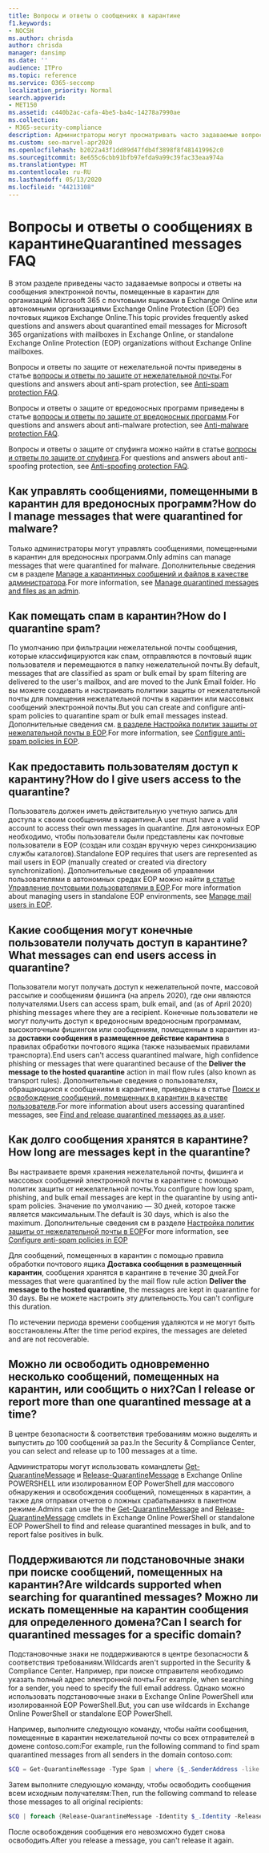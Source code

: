 ```yaml
---
title: Вопросы и ответы о сообщениях в карантине
f1.keywords:
- NOCSH
ms.author: chrisda
author: chrisda
manager: dansimp
ms.date: ''
audience: ITPro
ms.topic: reference
ms.service: O365-seccomp
localization_priority: Normal
search.appverid:
- MET150
ms.assetid: c440b2ac-cafa-4be5-ba4c-14278a7990ae
ms.collection:
- M365-security-compliance
description: Администраторы могут просматривать часто задаваемые вопросы и ответы о сообщениях, помещенных в карантин, в Exchange Online Protection (EOP).
ms.custom: seo-marvel-apr2020
ms.openlocfilehash: b2022a43f1dd89d47fdb4f3898f8f481419962c0
ms.sourcegitcommit: 8e655c6cbb91bfb97efda9a99c39fac33eaa974a
ms.translationtype: MT
ms.contentlocale: ru-RU
ms.lasthandoff: 05/13/2020
ms.locfileid: "44213108"
---
```

# <a name="quarantined-messages-faq"></a><span data-ttu-id="351f5-103">Вопросы и ответы о сообщениях в карантине</span><span class="sxs-lookup"><span data-stu-id="351f5-103">Quarantined messages FAQ</span></span>

<span data-ttu-id="351f5-104">В этом разделе приведены часто задаваемые вопросы и ответы на сообщения электронной почты, помещенные в карантин для организаций Microsoft 365 с почтовыми ящиками в Exchange Online или автономными организациями Exchange Online Protection (EOP) без почтовых ящиков Exchange Online.</span><span class="sxs-lookup"><span data-stu-id="351f5-104">This topic provides frequently asked questions and answers about quarantined email messages for Microsoft 365 organizations with mailboxes in Exchange Online, or standalone Exchange Online Protection (EOP) organizations without Exchange Online mailboxes.</span></span>

<span data-ttu-id="351f5-105">Вопросы и ответы по защите от нежелательной почты приведены в статье [вопросы и ответы по защите от нежелательной почты](anti-spam-protection-faq.md).</span><span class="sxs-lookup"><span data-stu-id="351f5-105">For questions and answers about anti-spam protection, see [Anti-spam protection FAQ](anti-spam-protection-faq.md).</span></span>

<span data-ttu-id="351f5-106">Вопросы и ответы о защите от вредоносных программ приведены в статье [вопросы и ответы по защите от вредоносных программ](anti-malware-protection-faq-eop.md).</span><span class="sxs-lookup"><span data-stu-id="351f5-106">For questions and answers about anti-malware protection, see [Anti-malware protection FAQ](anti-malware-protection-faq-eop.md).</span></span>

<span data-ttu-id="351f5-107">Вопросы и ответы о защите от спуфинга можно найти в статье [вопросы и ответы по защите от спуфинга](anti-spoofing-protection-faq.md).</span><span class="sxs-lookup"><span data-stu-id="351f5-107">For questions and answers about anti-spoofing protection, see [Anti-spoofing protection FAQ](anti-spoofing-protection-faq.md).</span></span>

## <a name="how-do-i-manage-messages-that-were-quarantined-for-malware"></a><span data-ttu-id="351f5-108">Как управлять сообщениями, помещенными в карантин для вредоносных программ?</span><span class="sxs-lookup"><span data-stu-id="351f5-108">How do I manage messages that were quarantined for malware?</span></span>

<span data-ttu-id="351f5-109">Только администраторы могут управлять сообщениями, помещенными в карантин для вредоносных программ.</span><span class="sxs-lookup"><span data-stu-id="351f5-109">Only admins can manage messages that were quarantined for malware.</span></span> <span data-ttu-id="351f5-110">Дополнительные сведения см в разделе [Manage a карантинных сообщений и файлов в качестве администратора](manage-quarantined-messages-and-files.md).</span><span class="sxs-lookup"><span data-stu-id="351f5-110">For more information, see [Manage quarantined messages and files as an admin](manage-quarantined-messages-and-files.md).</span></span>

## <a name="how-do-i-quarantine-spam"></a><span data-ttu-id="351f5-111">Как помещать спам в карантин?</span><span class="sxs-lookup"><span data-stu-id="351f5-111">How do I quarantine spam?</span></span>

<span data-ttu-id="351f5-112">По умолчанию при фильтрации нежелательной почты сообщения, которые классифицируются как спам, отправляются в почтовый ящик пользователя и перемещаются в папку нежелательной почты.</span><span class="sxs-lookup"><span data-stu-id="351f5-112">By default, messages that are classified as spam or bulk email by spam filtering are delivered to the user's mailbox, and are moved to the Junk Email folder.</span></span> <span data-ttu-id="351f5-113">Но вы можете создавать и настраивать политики защиты от нежелательной почты для помещения нежелательной почты в карантин или массовых сообщений электронной почты.</span><span class="sxs-lookup"><span data-stu-id="351f5-113">But you can create and configure anti-spam policies to quarantine spam or bulk email messages instead.</span></span> <span data-ttu-id="351f5-114">Дополнительные сведения см. [в разделе Настройка политик защиты от нежелательной почты в EOP](configure-your-spam-filter-policies.md).</span><span class="sxs-lookup"><span data-stu-id="351f5-114">For more information, see [Configure anti-spam policies in EOP](configure-your-spam-filter-policies.md).</span></span>

## <a name="how-do-i-give-users-access-to-the-quarantine"></a><span data-ttu-id="351f5-115">Как предоставить пользователям доступ к карантину?</span><span class="sxs-lookup"><span data-stu-id="351f5-115">How do I give users access to the quarantine?</span></span>

<span data-ttu-id="351f5-116">Пользователь должен иметь действительную учетную запись для доступа к своим сообщениям в карантине.</span><span class="sxs-lookup"><span data-stu-id="351f5-116">A user must have a valid account to access their own messages in quarantine.</span></span> <span data-ttu-id="351f5-117">Для автономных EOP необходимо, чтобы пользователи были представлены как почтовые пользователи в EOP (создан или создан вручную через синхронизацию службы каталогов).</span><span class="sxs-lookup"><span data-stu-id="351f5-117">Standalone EOP requires that users are represented as mail users in EOP (manually created or created via directory synchronization).</span></span> <span data-ttu-id="351f5-118">Дополнительные сведения об управлении пользователями в автономных средах EOP можно найти [в статье Управление почтовыми пользователями в EOP](manage-mail-users-in-eop.md).</span><span class="sxs-lookup"><span data-stu-id="351f5-118">For more information about managing users in standalone EOP environments, see [Manage mail users in EOP](manage-mail-users-in-eop.md).</span></span>

## <a name="what-messages-can-end-users-access-in-quarantine"></a><span data-ttu-id="351f5-119">Какие сообщения могут конечные пользователи получать доступ в карантине?</span><span class="sxs-lookup"><span data-stu-id="351f5-119">What messages can end users access in quarantine?</span></span>

<span data-ttu-id="351f5-120">Пользователи могут получать доступ к нежелательной почте, массовой рассылке и сообщениям фишинга (на апрель 2020), где они являются получателями.</span><span class="sxs-lookup"><span data-stu-id="351f5-120">Users can access spam, bulk email, and (as of April 2020) phishing messages where they are a recipient.</span></span> <span data-ttu-id="351f5-121">Конечные пользователи не могут получить доступ к вредоносным вредоносным программам, высокоточным фишингом или сообщениям, помещенным в карантин из-за **доставки сообщения в размещенное действие карантина** в правилах обработки почтового ящика (также называемых правилами транспорта).</span><span class="sxs-lookup"><span data-stu-id="351f5-121">End users can't access quarantined malware, high confidence phishing or messages that were quarantined because of the **Deliver the message to the hosted quarantine** action in mail flow rules (also known as transport rules).</span></span> <span data-ttu-id="351f5-122">Дополнительные сведения о пользователях, обращающихся к сообщениям в карантине, приведены в статье [Поиск и освобождение сообщений, помещенных в карантин в качестве пользователя](find-and-release-quarantined-messages-as-a-user.md).</span><span class="sxs-lookup"><span data-stu-id="351f5-122">For more information about users accessing quarantined messages, see [Find and release quarantined messages as a user](find-and-release-quarantined-messages-as-a-user.md).</span></span>

## <a name="how-long-are-messages-kept-in-the-quarantine"></a><span data-ttu-id="351f5-123">Как долго сообщения хранятся в карантине?</span><span class="sxs-lookup"><span data-stu-id="351f5-123">How long are messages kept in the quarantine?</span></span>

<span data-ttu-id="351f5-124">Вы настраиваете время хранения нежелательной почты, фишинга и массовых сообщений электронной почты в карантине с помощью политик защиты от нежелательной почты.</span><span class="sxs-lookup"><span data-stu-id="351f5-124">You configure how long spam, phishing, and bulk email messages are kept in the quarantine by using anti-spam policies.</span></span> <span data-ttu-id="351f5-125">Значение по умолчанию — 30 дней, которое также является максимальным.</span><span class="sxs-lookup"><span data-stu-id="351f5-125">The default is 30 days, which is also the maximum.</span></span> <span data-ttu-id="351f5-126">Дополнительные сведения см в разделе [Настройка политик защиты от нежелательной почты в EOP](configure-your-spam-filter-policies.md)</span><span class="sxs-lookup"><span data-stu-id="351f5-126">For more information, see [Configure anti-spam policies in EOP](configure-your-spam-filter-policies.md)</span></span>

<span data-ttu-id="351f5-127">Для сообщений, помещенных в карантин с помощью правила обработки почтового ящика **Доставка сообщения в размещенный карантин**, сообщения хранятся в карантине в течение 30 дней.</span><span class="sxs-lookup"><span data-stu-id="351f5-127">For messages that were quarantined by the mail flow rule action **Deliver the message to the hosted quarantine**, the messages are kept in quarantine for 30 days.</span></span> <span data-ttu-id="351f5-128">Вы не можете настроить эту длительность.</span><span class="sxs-lookup"><span data-stu-id="351f5-128">You can't configure this duration.</span></span>

<span data-ttu-id="351f5-129">По истечении периода времени сообщения удаляются и не могут быть восстановлены.</span><span class="sxs-lookup"><span data-stu-id="351f5-129">After the time period expires, the messages are deleted and are not recoverable.</span></span>

## <a name="can-i-release-or-report-more-than-one-quarantined-message-at-a-time"></a><span data-ttu-id="351f5-130">Можно ли освободить одновременно несколько сообщений, помещенных на карантин, или сообщить о них?</span><span class="sxs-lookup"><span data-stu-id="351f5-130">Can I release or report more than one quarantined message at a time?</span></span>

<span data-ttu-id="351f5-131">В центре безопасности & соответствия требованиям можно выделять и выпустить до 100 сообщений за раз.</span><span class="sxs-lookup"><span data-stu-id="351f5-131">In the Security & Compliance Center, you can select and release up to 100 messages at a time.</span></span>

<span data-ttu-id="351f5-132">Администраторы могут использовать командлеты [Get-QuarantineMessage](https://docs.microsoft.com/powershell/module/exchange/antispam-antimalware/get-quarantinemessage) и [Release-QuarantineMessage](https://docs.microsoft.com/powershell/module/exchange/antispam-antimalware/release-quarantinemessage) в Exchange Online POWERSHELL или изолированном EOP PowerShell для массового обнаружения и освобождения сообщений, помещенных в карантин, а также для отправки отчетов о ложных срабатываниях в пакетном режиме.</span><span class="sxs-lookup"><span data-stu-id="351f5-132">Admins can use the the [Get-QuarantineMessage](https://docs.microsoft.com/powershell/module/exchange/antispam-antimalware/get-quarantinemessage) and [Release-QuarantineMessage](https://docs.microsoft.com/powershell/module/exchange/antispam-antimalware/release-quarantinemessage) cmdlets in Exchange Online PowerShell or standalone EOP PowerShell to find and release quarantined messages in bulk, and to report false positives in bulk.</span></span>

## <a name="are-wildcards-supported-when-searching-for-quarantined-messages-can-i-search-for-quarantined-messages-for-a-specific-domain"></a><span data-ttu-id="351f5-133">Поддерживаются ли подстановочные знаки при поиске сообщений, помещенных на карантин?</span><span class="sxs-lookup"><span data-stu-id="351f5-133">Are wildcards supported when searching for quarantined messages?</span></span> <span data-ttu-id="351f5-134">Можно ли искать помещенные на карантин сообщения для определенного домена?</span><span class="sxs-lookup"><span data-stu-id="351f5-134">Can I search for quarantined messages for a specific domain?</span></span>

<span data-ttu-id="351f5-135">Подстановочные знаки не поддерживаются в центре безопасности & соответствия требованиям.</span><span class="sxs-lookup"><span data-stu-id="351f5-135">Wildcards aren't supported in the Security & Compliance Center.</span></span> <span data-ttu-id="351f5-136">Например, при поиске отправителя необходимо указать полный адрес электронной почты.</span><span class="sxs-lookup"><span data-stu-id="351f5-136">For example, when searching for a sender, you need to specify the full email address.</span></span> <span data-ttu-id="351f5-137">Однако можно использовать подстановочные знаки в Exchange Online PowerShell или изолированной EOP PowerShell.</span><span class="sxs-lookup"><span data-stu-id="351f5-137">But, you can use wildcards in Exchange Online PowerShell or standalone EOP PowerShell.</span></span>

<span data-ttu-id="351f5-138">Например, выполните следующую команду, чтобы найти сообщения, помещенные в карантин нежелательной почты со всех отправителей в домене contoso.com:</span><span class="sxs-lookup"><span data-stu-id="351f5-138">For example, run the following command to find spam quarantined messages from all senders in the domain contoso.com:</span></span>

```powershell
$CQ = Get-QuarantineMessage -Type Spam | where {$_.SenderAddress -like "*@contoso.com"}
```

<span data-ttu-id="351f5-139">Затем выполните следующую команду, чтобы освободить сообщения всем исходным получателям:</span><span class="sxs-lookup"><span data-stu-id="351f5-139">Then, run the following command to release those messages to all original recipients:</span></span>

```powershell
$CQ | foreach {Release-QuarantineMessage -Identity $_.Identity -ReleaseToAll}
```

<span data-ttu-id="351f5-140">После освобождения сообщения его невозможно будет снова освободить.</span><span class="sxs-lookup"><span data-stu-id="351f5-140">After you release a message, you can't release it again.</span></span>
